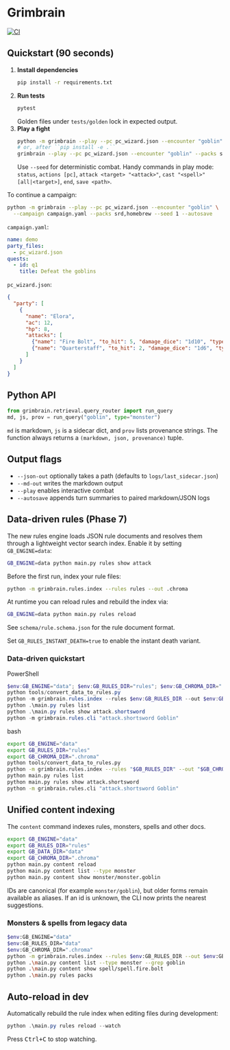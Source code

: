 # Grimbrain
[![CI](https://github.com/OWNER/REPO/actions/workflows/ci.yml/badge.svg)](https://github.com/OWNER/REPO/actions/workflows/ci.yml)

## Quickstart (90 seconds)

1. **Install dependencies**
   ```bash
   pip install -r requirements.txt
   ```
2. **Run tests**
   ```bash
   pytest
   ```
   Golden files under `tests/golden` lock in expected output.
3. **Play a fight**
   ```bash
   python -m grimbrain --play --pc pc_wizard.json --encounter "goblin" --packs srd --seed 1
   # or, after ``pip install -e .``
   grimbrain --play --pc pc_wizard.json --encounter "goblin" --packs srd --seed 1
   ```
   Use `--seed` for deterministic combat. Handy commands in play mode:
   `status`, `actions [pc]`, `attack <target> "<attack>"`, `cast "<spell>" [all|<target>]`, `end`, `save <path>`.

To continue a campaign:
```bash
python -m grimbrain --play --pc pc_wizard.json --encounter "goblin" \
  --campaign campaign.yaml --packs srd,homebrew --seed 1 --autosave
```
`campaign.yaml`:
```yaml
name: demo
party_files:
  - pc_wizard.json
quests:
  - id: q1
    title: Defeat the goblins
```

`pc_wizard.json`:
```json
{
  "party": [
    {
      "name": "Elora",
      "ac": 12,
      "hp": 8,
      "attacks": [
        {"name": "Fire Bolt", "to_hit": 5, "damage_dice": "1d10", "type": "spell"},
        {"name": "Quarterstaff", "to_hit": 2, "damage_dice": "1d6", "type": "melee"}
      ]
    }
  ]
}
```

## Python API
```python
from grimbrain.retrieval.query_router import run_query
md, js, prov = run_query("goblin", type="monster")
```
`md` is markdown, `js` is a sidecar dict, and `prov` lists provenance strings. The
function always returns a `(markdown, json, provenance)` tuple.

## Output flags
- `--json-out` optionally takes a path (defaults to `logs/last_sidecar.json`)
- `--md-out` writes the markdown output
- `--play` enables interactive combat
- `--autosave` appends turn summaries to paired markdown/JSON logs

## Data-driven rules (Phase 7)

The new rules engine loads JSON rule documents and resolves them through a
lightweight vector search index.  Enable it by setting ``GB_ENGINE=data``:

```bash
GB_ENGINE=data python main.py rules show attack
```

Before the first run, index your rule files:

```bash
python -m grimbrain.rules.index --rules rules --out .chroma
```

At runtime you can reload rules and rebuild the index via:

```bash
GB_ENGINE=data python main.py rules reload
```

See ``schema/rule.schema.json`` for the rule document format.

Set ``GB_RULES_INSTANT_DEATH=true`` to enable the instant death variant.

### Data-driven quickstart

PowerShell
```powershell
$env:GB_ENGINE="data"; $env:GB_RULES_DIR="rules"; $env:GB_CHROMA_DIR=".chroma"
python tools/convert_data_to_rules.py
python -m grimbrain.rules.index --rules $env:GB_RULES_DIR --out $env:GB_CHROMA_DIR
python .\main.py rules list
python .\main.py rules show attack.shortsword
python -m grimbrain.rules.cli "attack.shortsword Goblin"
```

bash
```bash
export GB_ENGINE="data"
export GB_RULES_DIR="rules"
export GB_CHROMA_DIR=".chroma"
python tools/convert_data_to_rules.py
python -m grimbrain.rules.index --rules "$GB_RULES_DIR" --out "$GB_CHROMA_DIR"
python main.py rules list
python main.py rules show attack.shortsword
python -m grimbrain.rules.cli "attack.shortsword Goblin"
```

## Unified content indexing

The `content` command indexes rules, monsters, spells and other docs.

```bash
export GB_ENGINE="data"
export GB_RULES_DIR="rules"
export GB_DATA_DIR="data"
export GB_CHROMA_DIR=".chroma"
python main.py content reload
python main.py content list --type monster
python main.py content show monster/monster.goblin
```

IDs are canonical (for example `monster/goblin`), but older forms remain available as aliases. If an id is unknown, the CLI now prints the nearest suggestions.

### Monsters & spells from legacy data

```bash
$env:GB_ENGINE="data"
$env:GB_RULES_DIR="data"
$env:GB_CHROMA_DIR=".chroma"
python -m grimbrain.rules.index --rules $env:GB_RULES_DIR --out $env:GB_CHROMA_DIR --adapter legacy-data
python .\main.py content list --type monster --grep goblin
python .\main.py content show spell/spell.fire.bolt
python .\main.py rules packs
```

## Auto-reload in dev

Automatically rebuild the rule index when editing files during development:

```powershell
python .\main.py rules reload --watch
```

Press <kbd>Ctrl+C</kbd> to stop watching.
